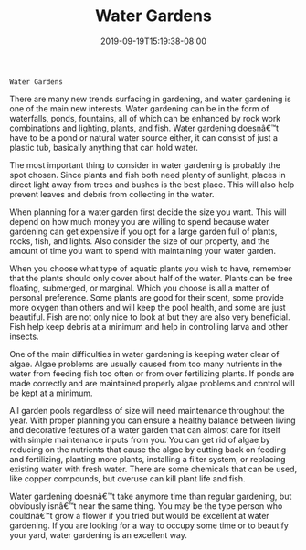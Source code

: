 ﻿---
title: "Water Gardens"
date: 2019-09-19T15:19:38-08:00
description: "Gardening Tips for Web Success"
featured_image: "/images/Gardening.jpg"
tags: ["Gardening"]
---

    Water Gardens

There are many new trends surfacing in gardening, and water gardening is one of the main new interests.  Water gardening can be in the form of waterfalls, ponds, fountains, all of which can be enhanced by rock work combinations and lighting, plants, and fish.  Water gardening doesnâ€™t have to be a pond or natural water source either, it can consist of just a plastic tub, basically anything that can hold water.

The most important thing to consider in water gardening is probably the spot chosen.  Since plants and fish both need plenty of sunlight, places in direct light away from trees and bushes is the best place.  This will also help prevent leaves and debris from collecting in the water.

When planning for a water garden first decide the size you want.  This will depend on how much money you are willing to spend because water gardening can get expensive if you opt for a large garden full of plants, rocks, fish, and lights.  Also consider the size of our property, and the amount of time you want to spend with maintaining your water garden.  

When you choose what type of aquatic plants you wish to have, remember that the plants should only cover about half of the water.  Plants can be free floating, submerged, or marginal.  Which you choose is all a matter of personal preference.  Some plants are good for their scent, some provide more oxygen than others and will keep the pool health, and some are just beautiful. Fish are not only nice to look at but they are also very beneficial.  Fish help keep debris at a minimum and help in controlling larva and other insects.
      
One of the main difficulties in water gardening is keeping water clear of algae.  Algae problems are usually caused from too many nutrients in the water from feeding fish too often or from over fertilizing plants.  If ponds are made correctly and are maintained properly algae problems and control will be kept at a minimum.  
      
All garden pools regardless of size will need maintenance throughout the year. With proper planning you can ensure a healthy balance between living and decorative features of a water garden that can almost care for itself with simple maintenance inputs from you. 
You can get rid of algae by reducing on the nutrients that cause the algae by cutting back on feeding and fertilizing, planting more plants, installing a filter system, or replacing existing water with fresh water.  There are some chemicals that can be used, like copper compounds, but overuse can kill plant life and fish.

Water gardening doesnâ€™t take anymore time than regular gardening, but obviously isnâ€™t near the same thing.  You may be the type person who couldnâ€™t grow a flower if you tried but would be excellent at water gardening.  If you are looking for a way to occupy some time or to beautify your yard, water gardening is an excellent way.

